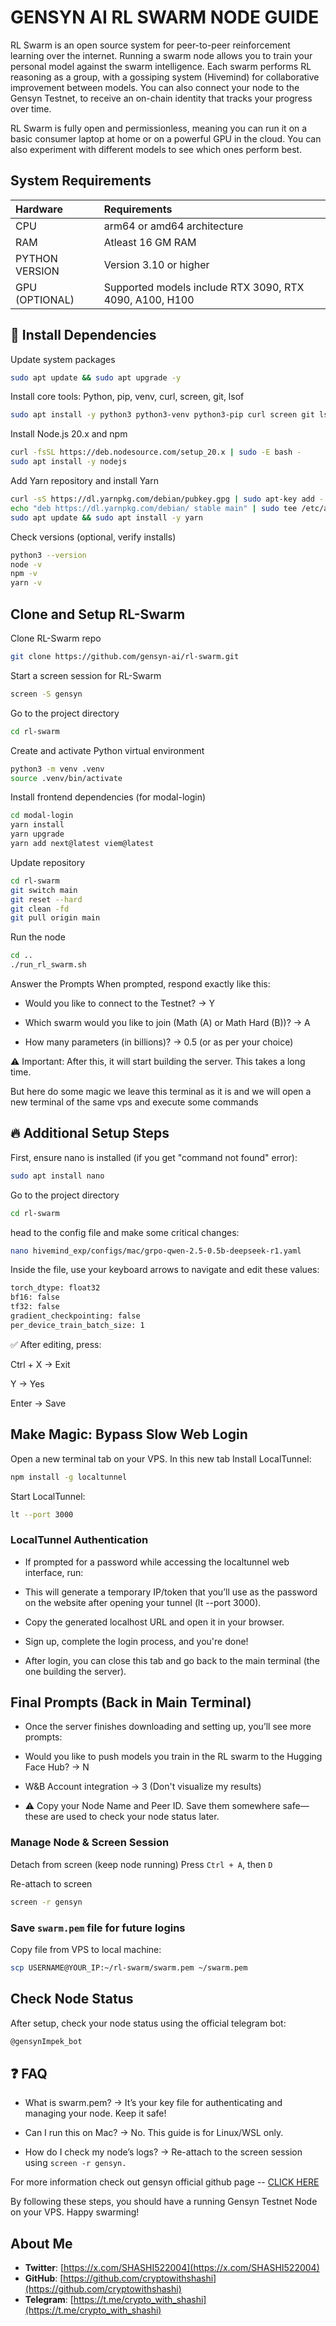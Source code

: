 
# GENSYN AI RL SWARM NODE GUIDE

RL Swarm is an open source system for peer-to-peer reinforcement learning over the internet. Running a swarm node allows you to train your personal model against the swarm intelligence. Each swarm performs RL reasoning as a group, with a gossiping system (Hivemind) for collaborative improvement between models. You can also connect your node to the Gensyn Testnet, to receive an on-chain identity that tracks your progress over time.

RL Swarm is fully open and permissionless, meaning you can run it on a basic consumer laptop at home or on a powerful GPU in the cloud. You can also experiment with different models to see which ones perform best.


## System Requirements

| Hardware | Requirements     |
| :-------- | :------- | 
| CPU | arm64 or amd64 architecture |
| RAM | Atleast 16 GM RAM |
| PYTHON VERSION | Version 3.10 or higher |
| GPU (OPTIONAL) | Supported models include RTX 3090, RTX 4090, A100, H100 |


  

## 🔧 Install Dependencies

Update system packages
```bash
sudo apt update && sudo apt upgrade -y
```

Install core tools: Python, pip, venv, curl, screen, git, lsof

```bash
sudo apt install -y python3 python3-venv python3-pip curl screen git lsof
```

Install Node.js 20.x and npm

```bash
curl -fsSL https://deb.nodesource.com/setup_20.x | sudo -E bash -  
sudo apt install -y nodejs
```

Add Yarn repository and install Yarn

```bash
curl -sS https://dl.yarnpkg.com/debian/pubkey.gpg | sudo apt-key add -  
echo "deb https://dl.yarnpkg.com/debian/ stable main" | sudo tee /etc/apt/sources.list.d/yarn.list  
sudo apt update && sudo apt install -y yarn
```

Check versions (optional, verify installs)

```bash
python3 --version  
node -v  
npm -v  
yarn -v
```

## Clone and Setup RL-Swarm

Clone RL-Swarm repo

```bash
git clone https://github.com/gensyn-ai/rl-swarm.git
```

Start a screen session for RL-Swarm

```bash
screen -S gensyn
```

Go to the project directory

```bash
cd rl-swarm
```

Create and activate Python virtual environment

```bash
python3 -m venv .venv  
source .venv/bin/activate
```

Install frontend dependencies (for modal-login)

```bash
cd modal-login  
yarn install  
yarn upgrade  
yarn add next@latest viem@latest
```

Update repository

```bash
cd rl-swarm  
git switch main  
git reset --hard  
git clean -fd  
git pull origin main
```

Run the node

```bash
cd ..  
./run_rl_swarm.sh
```

Answer the Prompts
When prompted, respond exactly like this:

- Would you like to connect to the Testnet? → Y

- Which swarm would you like to join (Math (A) or Math Hard (B))? → A

- How many parameters (in billions)? → 0.5 (or as per your choice)

⚠️ Important: After this, it will start building the server. This takes a long time.

But here do some magic we leave this terminal as it is and we will open a new terminal of the same vps and execute some commands

## 🔥 Additional Setup Steps

First, ensure nano is installed (if you get "command not found" error):

```bash
sudo apt install nano
```

Go to the project directory

```bash
cd rl-swarm
```

head to the config file and make some critical changes:

```bash
nano hivemind_exp/configs/mac/grpo-qwen-2.5-0.5b-deepseek-r1.yaml
```

Inside the file, use your keyboard arrows to navigate and edit these values:

```bash
torch_dtype: float32
bf16: false
tf32: false
gradient_checkpointing: false
per_device_train_batch_size: 1
```

✅ After editing, press:

Ctrl + X → Exit

Y → Yes

Enter → Save

## Make Magic: Bypass Slow Web Login

Open a new terminal tab on your VPS. In this new tab
Install LocalTunnel:

```bash
npm install -g localtunnel
```

Start LocalTunnel:

```bash
lt --port 3000
```

### LocalTunnel Authentication

- If prompted for a password while accessing the localtunnel web interface, run:

- This will generate a temporary IP/token that you’ll use as the password on the website after opening your tunnel (lt --port 3000).

- Copy the generated localhost URL and open it in your browser.
- Sign up, complete the login process, and you're done!

- After login, you can close this tab and go back to the main terminal (the one building the server).


## Final Prompts (Back in Main Terminal)

- Once the server finishes downloading and setting up, you’ll see more prompts:

- Would you like to push models you train in the RL swarm to the Hugging Face Hub? → N

- W&B Account integration → 3 (Don't visualize my results)

- ⚠️ Copy your Node Name and Peer ID. Save them somewhere safe—these are used to check your node status later.






### Manage Node & Screen Session

Detach from screen (keep node running)
Press `Ctrl + A`, then `D`

Re-attach to screen

```bash
screen -r gensyn
```

### Save `swarm.pem` file for future logins

Copy file from VPS to local machine:

```bash
scp USERNAME@YOUR_IP:~/rl-swarm/swarm.pem ~/swarm.pem
```

## Check Node Status

After setup, check your node status using the official telegram bot:

```bash
@gensynImpek_bot
```

## ❓ FAQ

- What is swarm.pem?
→ It’s your key file for authenticating and managing your node. Keep it safe!

- Can I run this on Mac?
→ No. This guide is for Linux/WSL only.

- How do I check my node’s logs?
→ Re-attach to the screen session using `screen -r gensyn.`



For more information check out gensyn official github page -- [CLICK HERE](https://github.com/gensyn-ai)

By following these steps, you should have a running Gensyn Testnet Node on your VPS. Happy swarming!



## About Me

- **Twitter**: [https://x.com/SHASHI522004](https://x.com/SHASHI522004)
- **GitHub**: [https://github.com/cryptowithshashi](https://github.com/cryptowithshashi)
- **Telegram**: [https://t.me/crypto_with_shashi](https://t.me/crypto_with_shashi)
